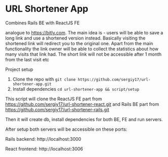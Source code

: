 # URL Shortener App

Combines Rails BE with ReactJS FE

analogue to https://bitly.com.
The main idea is - users will be able to save a long link and use a shortened version instead.
Basically visiting the shortened link will redirect you to the original one.
Apart from the main functionality the link owner will be able to collect the statistics about how many visits that link had.
The short link will not be accessible after 1 month from the last visit etc


Project setup
1. Clone the repo with `git clone https://github.com/sergiy17/url-shortener-app.git`
2. Install dependencies `cd url-shortener-app && script/setup`

This script will clone the ReactJS FE part from https://github.com/sergiy17/url-shortener-react.git
and Rails BE part from https://github.com/sergiy17/url-shortener-rails.git

Then it will create db, install dependencies for both BE, FE and run servers.

After setup both servers will be accessible on these ports:

Rails backend: http://localhost:3000

React frontend: http://localhost:3006
